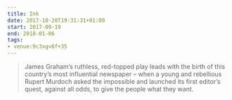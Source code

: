 ```yaml
---
title: Ink
date: 2017-10-20T19:31:31+01:00
start: 2017-09-19
end: 2018-01-06
tags:
- venue:9c3xgv6f+35
---
```

> James Graham’s ruthless, red-topped play leads with the birth of this country’s most influential newspaper – when a young and rebellious Rupert Murdoch asked the impossible and launched its first editor’s quest, against all odds, to give the people what they want.

